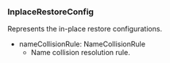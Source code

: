 ### InplaceRestoreConfig
Represents the in-place restore configurations.

- nameCollisionRule: NameCollisionRule
  - Name collision resolution rule.
